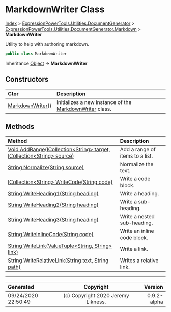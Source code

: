 ﻿# MarkdownWriter Class

[Index](../index.md) > [ExpressionPowerTools.Utilities.DocumentGenerator](ExpressionPowerTools.Utilities.DocumentGenerator.a.md) > [ExpressionPowerTools.Utilities.DocumentGenerator.Markdown](ExpressionPowerTools.Utilities.DocumentGenerator.Markdown.n.md) > **MarkdownWriter**

Utility to help with authoring markdown.

```csharp
public class MarkdownWriter
```

Inheritance [Object](https://docs.microsoft.com/dotnet/api/system.object) → **MarkdownWriter**

## Constructors

| Ctor | Description |
| :-- | :-- |
| [MarkdownWriter()](ExpressionPowerTools.Utilities.DocumentGenerator.Markdown.MarkdownWriter.ctor.md#markdownwriter) | Initializes a new instance of the [MarkdownWriter](ExpressionPowerTools.Utilities.DocumentGenerator.Markdown.MarkdownWriter.cs.md) class. |
## Methods

| Method | Description |
| :-- | :-- |
| [Void AddRange(ICollection&lt;String> target, ICollection&lt;String> source)](ExpressionPowerTools.Utilities.DocumentGenerator.Markdown.MarkdownWriter.AddRange.m.md) | Add a range of items to a list. |
| [String Normalize(String source)](ExpressionPowerTools.Utilities.DocumentGenerator.Markdown.MarkdownWriter.Normalize.m.md) | Normalize the text. |
| [ICollection&lt;String> WriteCode(String code)](ExpressionPowerTools.Utilities.DocumentGenerator.Markdown.MarkdownWriter.WriteCode.m.md) | Write a code block. |
| [String WriteHeading1(String heading)](ExpressionPowerTools.Utilities.DocumentGenerator.Markdown.MarkdownWriter.WriteHeading1.m.md) | Write a heading. |
| [String WriteHeading2(String heading)](ExpressionPowerTools.Utilities.DocumentGenerator.Markdown.MarkdownWriter.WriteHeading2.m.md) | Write a sub-heading. |
| [String WriteHeading3(String heading)](ExpressionPowerTools.Utilities.DocumentGenerator.Markdown.MarkdownWriter.WriteHeading3.m.md) | Write a nested sub-heading. |
| [String WriteInlineCode(String code)](ExpressionPowerTools.Utilities.DocumentGenerator.Markdown.MarkdownWriter.WriteInlineCode.m.md) | Write an inline code block. |
| [String WriteLink(ValueTuple&lt;String, String> link)](ExpressionPowerTools.Utilities.DocumentGenerator.Markdown.MarkdownWriter.WriteLink.m.md) | Write a link. |
| [String WriteRelativeLink(String text, String path)](ExpressionPowerTools.Utilities.DocumentGenerator.Markdown.MarkdownWriter.WriteRelativeLink.m.md) | Writes a relative link. |

---

| Generated | Copyright | Version |
| :-- | :-: | --: |
| 09/24/2020 22:50:49 | (c) Copyright 2020 Jeremy Likness. | 0.9.2-alpha |
